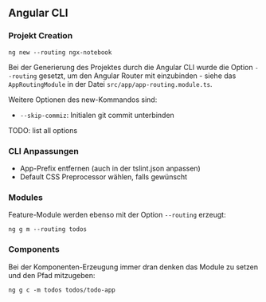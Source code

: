 ## Angular CLI

### Projekt Creation

    ng new --routing ngx-notebook
    
Bei der Generierung des Projektes durch die Angular CLI wurde die Option ```--routing``` gesetzt, um den Angular
Router mit einzubinden - siehe das ```AppRoutingModule``` in der Datei ```src/app/app-routing.module.ts```.

Weitere Optionen des new-Kommandos sind:

* ```--skip-commiz```: Initialen git commit unterbinden

TODO: list all options

### CLI Anpassungen

* App-Prefix entfernen (auch in der tslint.json anpassen)
* Default CSS Preprocessor wählen, falls gewünscht

### Modules

Feature-Module werden ebenso mit der Option ```--routing``` erzeugt:

    ng g m --routing todos

### Components

Bei der Komponenten-Erzeugung immer dran denken das Module zu setzen und den Pfad mitzugeben:

    ng g c -m todos todos/todo-app

